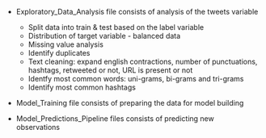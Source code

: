 * Exploratory_Data_Analysis file consists of analysis of the tweets variable
  * Split data into train & test based on the label variable
  * Distribution of target variable - balanced data
  * Missing value analysis
  * Identify duplicates
  * Text cleaning: expand english contractions, number of punctuations, hashtags, retweeted or not, URL is present or not
  * Identfy most common words: uni-grams, bi-grams and tri-grams
  * Identify most common hashtags

* Model_Training file consists of preparing the data for model building

* Model_Predictions_Pipeline files consists of predicting new observations






